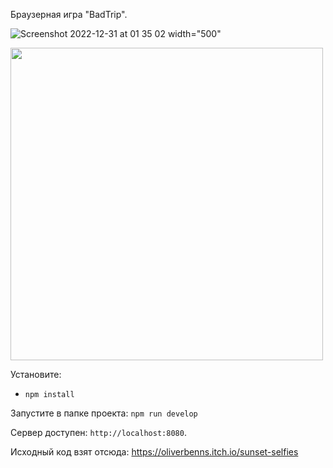 Браузерная игра "BadTrip".

![Screenshot 2022-12-31 at 01 35 02 width="500"](https://user-images.githubusercontent.com/104670577/210113327-3027ea70-80ab-4cc3-a28e-8bc818fdd0bc.png)

<img src="https://user-images.githubusercontent.com/104670577/210113327-3027ea70-80ab-4cc3-a28e-8bc818fdd0bc.png)" width="500">

Установите:
- `npm install`

Запустите в папке проекта:
`npm run develop`

Сервер доступен:
`http://localhost:8080`.


Исходный код взят отсюда: https://oliverbenns.itch.io/sunset-selfies
